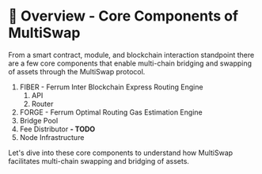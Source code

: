 # 📐 Overview - Core Components of MultiSwap

From a smart contract, module, and blockchain interaction standpoint there are a few core components that enable multi-chain bridging and swapping of assets through the MultiSwap protocol.

1. FIBER - Ferrum Inter Blockchain Express Routing Engine
   1. API
   2. Router
2. FORGE - Ferrum Optimal Routing Gas Estimation Engine
3. Bridge Pool
4. Fee Distributor **- TODO**
5. Node Infrastructure

Let's dive into these core components to understand how MultiSwap facilitates multi-chain swapping and bridging of assets.
